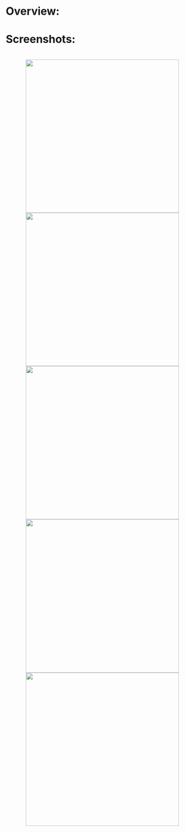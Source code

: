 <h1>
    Overview:
</h1>

<h1>
    Screenshots:
</h1></br>

<center><img src="assets/pics/Login.PNG" width=400 ><center>
<center><img src="assets/pics/signin.PNG" width=400 ><center>
<center><img src="assets/pics/signup.PNG" width=400 ><center>
<center><img src="assets/pics/mainpage.PNG" width=400 ><center>
<center><img src="assets/pics/recipe.PNG" width=400 ><center>
